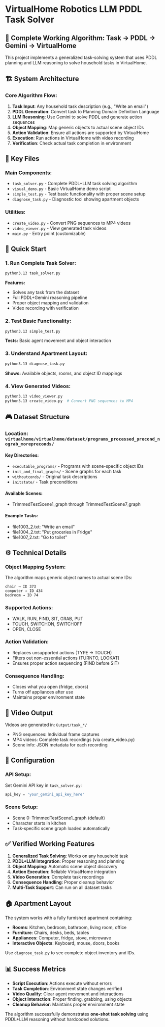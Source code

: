 # VirtualHome Robotics LLM PDDL Task Solver

## 🎯 Complete Working Algorithm: Task → PDDL → Gemini → VirtualHome

This project implements a generalized task-solving system that uses PDDL planning and LLM reasoning to solve household tasks in VirtualHome.

## 🏗️ System Architecture

### Core Algorithm Flow:
1. **Task Input**: Any household task description (e.g., "Write an email")
2. **PDDL Generation**: Convert task to Planning Domain Definition Language
3. **LLM Reasoning**: Use Gemini to solve PDDL and generate action sequences
4. **Object Mapping**: Map generic objects to actual scene object IDs
5. **Action Validation**: Ensure all actions are supported by VirtualHome
6. **Execution**: Run actions in VirtualHome with video recording
7. **Verification**: Check actual task completion in environment

## 📁 Key Files

### Main Components:
- `task_solver.py` - Complete PDDL+LLM task solving algorithm
- `visual_demo.py` - Basic VirtualHome demo script
- `simple_test.py` - Test basic functionality with proper scene setup
- `diagnose_task.py` - Diagnostic tool showing apartment objects

### Utilities:
- `create_video.py` - Convert PNG sequences to MP4 videos
- `video_viewer.py` - View generated task videos
- `main.py` - Entry point (customizable)

## 🚀 Quick Start

### 1. Run Complete Task Solver:
```bash
python3.13 task_solver.py
```
**Features:**
- Solves any task from the dataset
- Full PDDL+Gemini reasoning pipeline
- Proper object mapping and validation
- Video recording with verification

### 2. Test Basic Functionality:
```bash
python3.13 simple_test.py
```
**Tests:** Basic agent movement and object interaction

### 3. Understand Apartment Layout:
```bash
python3.13 diagnose_task.py
```
**Shows:** Available objects, rooms, and object ID mappings

### 4. View Generated Videos:
```bash
python3.13 video_viewer.py
python3.13 create_video.py  # Convert PNG sequences to MP4
```

## 🎮 Dataset Structure

### Location: `virtualhome/virtualhome/dataset/programs_processed_precond_nograb_morepreconds/`

#### Key Directories:
- `executable_programs/` - Programs with scene-specific object IDs
- `init_and_final_graphs/` - Scene graphs for each task
- `withoutconds/` - Original task descriptions
- `initstate/` - Task preconditions

#### Available Scenes:
- TrimmedTestScene1_graph through TrimmedTestScene7_graph

#### Example Tasks:
- file1003_2.txt: "Write an email"
- file1004_2.txt: "Put groceries in Fridge"
- file1007_2.txt: "Go to toilet"

## ⚙️ Technical Details

### Object Mapping System:
The algorithm maps generic object names to actual scene IDs:
```
chair → ID 373
computer → ID 434
bedroom → ID 74
```

### Supported Actions:
- WALK, RUN, FIND, SIT, GRAB, PUT
- TOUCH, SWITCHON, SWITCHOFF
- OPEN, CLOSE

### Action Validation:
- Replaces unsupported actions (TYPE → TOUCH)
- Filters out non-essential actions (TURNTO, LOOKAT)
- Ensures proper action sequencing (FIND before SIT)

### Consequence Handling:
- Closes what you open (fridge, doors)
- Turns off appliances after use
- Maintains proper environment state

## 🎥 Video Output

Videos are generated in: `Output/task_*/`
- PNG sequences: Individual frame captures
- MP4 videos: Complete task recordings (via create_video.py)
- Scene info: JSON metadata for each recording

## 🔧 Configuration

### API Setup:
Set Gemini API key in `task_solver.py`:
```python
api_key = 'your_gemini_api_key_here'
```

### Scene Setup:
- Scene 0: TrimmedTestScene1_graph (default)
- Character starts in kitchen
- Task-specific scene graph loaded automatically

## ✅ Verified Working Features

1. **Generalized Task Solving**: Works on any household task
2. **PDDL+LLM Integration**: Proper reasoning and planning
3. **Object Mapping**: Automatic scene object discovery
4. **Action Execution**: Reliable VirtualHome integration
5. **Video Generation**: Complete task recordings
6. **Consequence Handling**: Proper cleanup behavior
7. **Multi-Task Support**: Can run on all dataset tasks

## 🏠 Apartment Layout

The system works with a fully furnished apartment containing:
- **Rooms**: Kitchen, bedroom, bathroom, living room, office
- **Furniture**: Chairs, desks, beds, tables
- **Appliances**: Computer, fridge, stove, microwave
- **Interactive Objects**: Keyboard, mouse, doors, books

Use `diagnose_task.py` to see complete object inventory and IDs.

## 📊 Success Metrics

- **Script Execution**: Actions execute without errors
- **Task Completion**: Environment state changes verified
- **Video Quality**: Clear agent movement and interactions
- **Object Interaction**: Proper finding, grabbing, using objects
- **Cleanup Behavior**: Maintains proper environment state

The algorithm successfully demonstrates **one-shot task solving** using PDDL+LLM reasoning without hardcoded solutions.